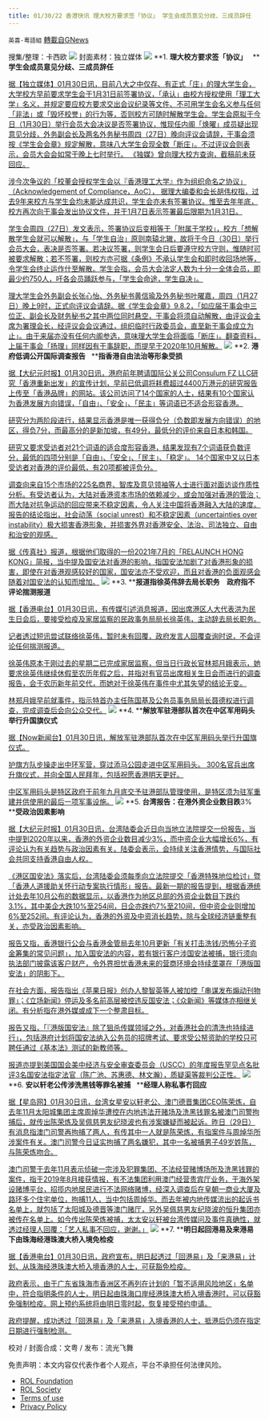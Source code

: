```yaml
---
title: 01/30/22 香港快讯 理大校方要求签「协议」 学生会成员意见分歧、三成员辞任
---
```

`英喜-粵語組` [轉載自GNews](https://gnews.org/zh-hans/1933431/)

搜集/整理：卡西欧
![](https://assets.gnews.org/wp-content/uploads/2022/01/0130fenmian.jpg)
封面素材：独立媒体
![](https://assets.gnews.org/wp-content/uploads/2022/01/2022-01-30-1.png)
**1. ****理大校方要求签「协议」****   ****学生会成员意见分歧、三成员辞任**

[据【独立媒体】01月30日讯，目前八大之中仅存、有正式「庄」的理大学生会，大学校方早前要求学生会于1月31日前签署协议，「承认」由校方授权使用「理工大学」名义，并规定要应校方要求交出会议纪录等文件、不可用学生会名义参与任何「非法」或「毁坏校誉」的行为等，否则校方可随时解散学生会。学生会原拟于今日（1月30日）举行会员大会决议是否签署协议，惟现任内阁「焕曜」成员疑出现意见分歧，外务副会长及两名外务秘书周四（27日）晚向评议会请辞，干事会须按《学生会会章》规定解散，意味八大学生会现全数「断庄」。不过评议会则表示，会员大会会如常于晚上七时举行。 《独媒》曾向理大校方查询，截稿前未获回应。](https://www.inmediahk.net/node/社運/理大校方要求簽「協議」-學生會成員意見分歧、三成員辭任)

[涉今次争议的「校董会授权学生会以『香港理工大学』作为组织命名之协议」（Acknowledgement of Compliance，AoC）， 据理大编委和会长胡伟权指，过去9年来校方与学生会均未能达成共识，学生会亦未有签署协议。惟至去年年底，校方再次向干事会发出协议文件，并于1月7日表示签署最后限期为1月31日。](https://www.inmediahk.net/node/社運/理大校方要求簽「協議」-學生會成員意見分歧、三成員辭任)

[学生会周四（27日）发文表示，签署协议后变相等于「附属于学校」，校方「想解散学生会就可以解散」，与「学生自治」原则南辕北辙，故将于今日（30日）举行会员大会，表决是否签署。若决议签署，则学生会日后要遵守校方守则，惟随时可被要求解散；若不签署，则校方亦可据《条例》不承认学生会和即时收回场地等，令学生会终止运作什至解散。学生会指，会员大会法定人数为十分一全体会员，即最少约750人，吁各会员踊跃参与，「学生会命途，学生自决」。](https://www.inmediahk.net/node/社運/理大校方要求簽「協議」-學生會成員意見分歧、三成員辭任)

[理大学生会外务副会长张心怡、外务秘书黄信瑜及外务秘书叶曜嘉，周四（1月27日）晚上9时，正式向评议会请辞。据《学生会会章》9.8.2，「如应届干事会中三位正、副会长及财务秘书之其中两位同时悬空，干事会将须自动解散，由评议会主席为署理会长，经评议会会议通过，组织临时行政委员会，直至新干事会成立为止」。由于来届亦没有任何内阁参选，意味理大学生会将面临「断庄」。翻查资料，上届干事会「扬理」同样因有干事辞职，而提早于2020年10月解散。](https://www.inmediahk.net/node/社運/理大校方要求簽「協議」-學生會成員意見分歧、三成員辭任)
![](https://assets.gnews.org/wp-content/uploads/2022/01/2022-01-30-2.png)
**2. ****港府低调公开国际调查报告****   ****指香港自由法治等形象受损**

[据【大纪元时报】01月30日讯，港府前年聘请国际公关公司Consulum FZ LLC研究「香港重新出发」的宣传计划，早前已低调将耗费超过4400万港元的研究报告上传至「香港品牌」的网站。该公司访问了14个国家的人士，结果有10个国家认为香港发展方向错误，「自由」、「安全」、「民主」等词语已不适合形容香港。](https://hk.epochtimes.com/news/2022-01-30/30114230)

[研究分为两阶段进行，结果显示香港是唯一获得负分（负数即发展方向错误）的地区，得负7分，而最高分的是新加坡，有49分，最低分的评价来自日本和韩国。](https://hk.epochtimes.com/news/2022-01-30/30114230)

[研究又要求受访者对21个词语的适合度形容香港，结果发现有7个词语获负数评分，最低的四项分别是「自由」、「安全」、「民主」、「稳定」。 14个国家中又以日本受访者对香港的评价最低，有20项都被评负分。](https://hk.epochtimes.com/news/2022-01-30/30114230)

[调查向来自15个市场的225名商界、智库及意见领袖等人士进行面对面访谈作质性分析。有受访者认为，大陆对香港资本市场的依赖减少，或会加强对香港的管治；而大陆对抗争运动的回应带来不稳定因素，令人关注中国将香港融入大陆的速度。报告的结论指出，社会动荡（social unrest）和不稳定因素（uncertainties over instability）极大损害香港形象，并损害外界对香港安全、法治、司法独立、自由和治安的观感。](https://hk.epochtimes.com/news/2022-01-30/30114230)

[据《传真社》报道，根据他们取得的一份2021年7月的「RELAUNCH HONG KONG」简报，当中提及国安法对香港的影响，指国安法加剧了对香港形象的损害，即使在对香港观感较好的国家，国安法亦不受欢迎，而且对香港的负面观感会随着对国安法的认知而增加。](https://hk.epochtimes.com/news/2022-01-30/30114230)
![](https://assets.gnews.org/wp-content/uploads/2022/01/2022-01-30-3.png)
**3. ****报道指徐英伟辞去局长职务　政府指不评论揣测报道**

[据【香港电台】01月30日讯，有传媒引述消息报道，因出席港区人大代表洪为民生日会后，要接受检疫及家居监察的民政事务局局长徐英伟，主动辞去局长职务。](https://news.rthk.hk/rthk/ch/component/k2/1631325-20220130.htm?spTabChangeable=0)

[记者透过短讯尝试联络徐英伟，暂时未有回覆，政府发言人回覆查询时说，不会评论任何揣测报道。](https://news.rthk.hk/rthk/ch/component/k2/1631325-20220130.htm?spTabChangeable=0)

[徐英伟原本于刚过去的星期二已完成家居监察，但当日行政长官林郑月娥表示，她要求徐英伟继续休假至农历年假之后，并指对有官员出席相关生日会而进行的调查报告，会于农历新年前交代，而她对于徐英伟在事件中尤其失望的结论无变。](https://news.rthk.hk/rthk/ch/component/k2/1631325-20220130.htm?spTabChangeable=0)

[林郑月娥早前就事件，指示特首办主任陈国基及公务员事务局局长聂德权进行调查，完成调查后会向公众交代。](https://news.rthk.hk/rthk/ch/component/k2/1631325-20220130.htm?spTabChangeable=0)
![](https://assets.gnews.org/wp-content/uploads/2022/01/2022-01-30-4.png)
**4. ****解放军驻港部队首次在中区军用码头举行升国旗仪式**

[据【Now新闻台】01月30日讯，解放军驻港部队首次在中区军用码头举行升国旗仪式。](https://news.now.com/home/local/player?newsId=464956)

[护旗方队步操走出中环军营，穿过添马公园走进中区军用码头。 300名官兵出席升旗仪式，并向全国人民拜年，包括祝愿香港明天更好。](https://news.now.com/home/local/player?newsId=464956)

[中区军用码头是特区政府于前年九月底交予驻港部队管理使用，是特区须为驻军重建并供使用的最后一项军事设施。](https://news.now.com/home/local/player?newsId=464956)
![](https://assets.gnews.org/wp-content/uploads/2022/01/2022-01-30-5.png)
**5. ****台湾报告：在港外资企业数目跌****3% ****受政治因素影响**

[据【大纪元时报】01月30日讯，台湾陆委会近日向当地立法院提交一份报告，当中提到2020年以来，香港的外资企业数目减少3%，而中资企业大幅增长6%，有评论认为有关趋势与政治因素有关。陆委会表示，会持续关注香港情势，与国际社会共同支持香港自由人权。](https://hk.epochtimes.com/news/2022-01-30/6370686)

[《港区国安法》落实后，台湾陆委会须每季向立法院提交「香港特殊地位检讨」暨「香港人道援助关怀行动专案执行情形」报告。最新一期的报告提到，根据香港统计处去年10月公布的数据显示，以香港作为地区总部的外资企业数目下跌约3.1%，其中美企大跌10%至254间，日企亦跌约7%至210间，但中资企业则增加6%至252间。有评论认为，香港的外资及中资消长趋势，除与全球经济链重整有关，亦受政治因素影响。](https://hk.epochtimes.com/news/2022-01-30/6370686)

[报告又指，香港银行公会与香港金管局去年10月更新「有关打击洗钱/恐怖分子资金筹集的常见问题」，加入国安法的内容，若有银行客户涉国安法被捕，银行须向执法部门披露该客户财产，令外界担忧香港未来的营商环境会持续垄罩在「港版国安法」的阴影下。](https://hk.epochtimes.com/news/2022-01-30/6370686)

[在社会方面，报告指出《苹果日报》创办人黎智英等人被加控「串谋发布煽动刊物罪」；《立场新闻》停运及多名前高层被控违反国安法；《众新闻》等媒体亦相继关闭。有分析指在港外媒或成下一个整肃目标。](https://hk.epochtimes.com/news/2022-01-30/6370686)

[报告又指，「『港版国安法』除了狙杀传媒领域之外，对香港社会的清洗也持续进行」，包括港府计划将国安法纳入公务员的招牌考试、要求受公帑资助的学校只可聘任通过《基本法》测试的新教师等。](https://hk.epochtimes.com/news/2022-01-30/6370686)

[报道亦提到美国国会美中经济与安全审查委员会（USCC）的年度报告罕见点名批评3名国安法指定法官（陈广池、苏惠德、林文瀚），质疑渠等裁判公正性。](https://hk.epochtimes.com/news/2022-01-30/6370686)
![](https://assets.gnews.org/wp-content/uploads/2022/01/2022-01-30-6.png)
**6. ****安以轩老公传涉洗黑钱等罪名被捕****   ****经理人称私事冇回应**

[据【星岛网】01月30日讯，台湾女星安以轩老公、澳门德晋集团CEO陈荣炼，自去年11月太阳城集团主席周焯华遭控在内地违法开赌场及洗黑钱罪名被澳门司警拘捕后，就传出陈荣炼及吴佩慈男友纪晓波也有涉案嫌疑而被起诉。昨日（29日）有消息指澳门司警再拘捕了两人，有传其中一人就是陈荣炼，有指案件与周焯华所涉案件有关。澳门司警今日证实拘捕了两名嫌犯，其中一名被捕男子49岁姓陈，与陈荣炼吻合。](https://std.stheadline.com/realtime/article/1803922/即時-娛樂-安以軒老公傳涉洗黑錢等罪名被捕-經理人稱私事冇回應)

[澳门司警于去年11月表示侦破一宗涉及犯罪集团、不法经营赌博场所及洗黑钱罪的案件，指于2019年8月接获情报，有不法集团利用澳门经营贵宾厅业务，于海外架设赌博平台，招揽内地居民进行不法网络赌博，经深入调查后在皇朝一商业大厦及路环多个住宅单位，拘捕11人，当中包括周焯华。而去年被内地传媒流出的起诉书名单上，就包括了太阳城及德晋等澳门赌厅，另外吴佩慈男友纪晓波的恒升集团亦被传在名单上。如今传出陈荣炼被捕，太太安以轩被台湾传媒问及事件真确性，就透过经理人回覆：「艺人私事不回应，谢谢。」](https://std.stheadline.com/realtime/article/1803922/即時-娛樂-安以軒老公傳涉洗黑錢等罪名被捕-經理人稱私事冇回應)
![](https://assets.gnews.org/wp-content/uploads/2022/01/2022-01-30-7.png)
**7. ****明日起回港易及来港易下由珠海经港珠澳大桥入境免检疫**

[据【香港电台】01月30日讯，政府宣布，明日起透过「回港易」及「来港易」计划、从珠海经港珠澳大桥入境香港的人士，可获豁免检疫。](https://news.rthk.hk/rthk/ch/component/k2/1631339-20220130.htm?spTabChangeable=0)

[政府表示，由于广东省珠海市香洲区不再列在计划的「暂不适用风险地区」名单中，符合指明条件的人士，明日起由珠海口岸经港珠澳大桥入境香港时，可以获豁免强制检疫。网上预约系统将由明日零时起，恢复接受预约申请。](https://news.rthk.hk/rthk/ch/component/k2/1631339-20220130.htm?spTabChangeable=0)

[政府提醒，成功透过「回港易」及「来港易」入境香港的人士，抵港后仍须在指定日期进行强制检测。](https://news.rthk.hk/rthk/ch/component/k2/1631339-20220130.htm?spTabChangeable=0)

校对 / 封面合成：文粤 / 发布：流光飞舞

 

免责声明：本文内容仅代表作者个人观点，平台不承担任何法律风险。

- [ROL Foundation](https://rolfoundation.org/)
- [ROL Society](https://rolsociety.org/)
- [Terms of use](https://gnews.org/terms-of-use-3/)
- [Privacy Policy](https://gnews.org/privacy-policy/)
